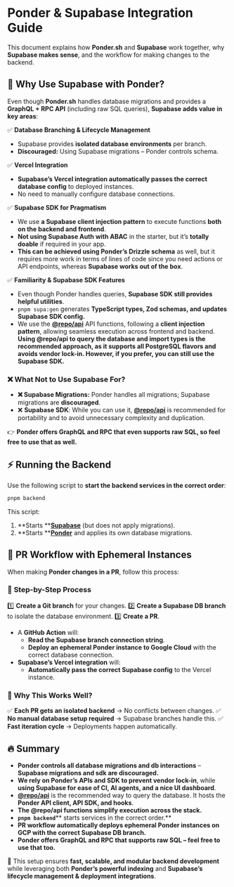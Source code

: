 # Ponder & Supabase Integration Guide

This document explains how **Ponder.sh** and **Supabase** work together, why **Supabase makes sense**, and the workflow for making changes to the backend.

## 🚀 **Why Use Supabase with Ponder?**

Even though **Ponder.sh** handles database migrations and provides a **GraphQL + RPC API** (including raw SQL queries), **Supabase adds value in key areas**:

✅ **Database Branching & Lifecycle Management**

- Supabase provides **isolated database environments** per branch.
- **Discouraged:** Using Supabase migrations – Ponder controls schema.

✅ **Vercel Integration**

- **Supabase’s Vercel integration automatically passes the correct database config** to deployed instances.
- No need to manually configure database connections.

✅ **Supabase SDK for Pragmatism**

- We use **a Supabase client injection pattern** to execute functions **both on the backend and frontend**.
- **Not using Supabase Auth with ABAC** in the starter, but it’s **totally doable** if required in your app.
- **This can be achieved using Ponder’s Drizzle schema** as well, but it requires more work in terms of lines of code since you need actions or API endpoints, whereas **Supabase works out of the box**.

✅ **Familiarity & Supabase SDK Features**

- Even though Ponder handles queries, **Supabase SDK still provides helpful utilities**.
- `pnpm supa:gen` generates **TypeScript types, Zod schemas, and updates Supabase SDK config.**
- We use the **[@repo/api](../../packages/api/)** API functions, following a **client injection pattern**, allowing seamless execution across frontend and backend. **Using @repo/api to query the database and import types is the recommended approach, as it supports all PostgreSQL flavors and avoids vendor lock-in. However, if you prefer, you can still use the Supabase SDK.**

### ❌ **What Not to Use Supabase For?**

- **❌ Supabase Migrations:** Ponder handles all migrations; Supabase migrations are **discouraged**.
- ❌ **Supabase SDK**: While you can use it, **[@repo/api](../../packages/api/)** is recommended for portability and to avoid unnecessary complexity and duplication.

👉 **Ponder offers GraphQL and RPC that even supports raw SQL, so feel free to use that as well.**

## ⚡ **Running the Backend**

Use the following script to **start the backend services in the correct order**:

```sh
pnpm backend
```

This script:

1. \*\*Starts \*\***[Supabase](../../packages/supabase/)** (but does not apply migrations).
2. \*\*Starts \*\***[Ponder](../../apps/ponder/)** and applies its own database migrations.

## 🔄 **PR Workflow with Ephemeral Instances**

When making **Ponder changes in a PR**, follow this process:

### 📌 **Step-by-Step Process**

1️⃣ **Create a Git branch** for your changes.
2️⃣ **Create a Supabase DB branch** to isolate the database environment.
3️⃣ **Create a PR**.

- A **GitHub Action** will:
  - **Read the Supabase branch connection string**.
  - **Deploy an ephemeral Ponder instance to Google Cloud** with the correct database connection.
- **Supabase’s Vercel integration** will:
  - **Automatically pass the correct Supabase config** to the Vercel instance.

### 🎯 **Why This Works Well?**

✅ **Each PR gets an isolated backend** → No conflicts between changes.
✅ **No manual database setup required** → Supabase branches handle this.
✅ **Fast iteration cycle** → Deployments happen automatically.

## 🔥 **Summary**

- **Ponder controls all database migrations and db interactions** – **Supabase migrations and sdk are discouraged.**
- **We rely on Ponder’s APIs and SDK to prevent vendor lock-in**, while **using Supabase for ease of CI, AI agents, and a nice UI dashboard**.
- **[@repo/api](../../packages/api/)** is the recommended way to query the database. It hosts the **Ponder API client, API SDK, and hooks**.
- **The @repo/api functions simplify execution across the stack.**
- **`pnpm backend`**\*\* starts services in the correct order.\*\*
- **PR workflow automatically deploys ephemeral Ponder instances on GCP with the correct Supabase DB branch.**
- **Ponder offers GraphQL and RPC that supports raw SQL – feel free to use that too.**

🚀 This setup ensures **fast, scalable, and modular backend development** while leveraging both **Ponder’s powerful indexing** and **Supabase’s lifecycle management & deployment integrations**.

